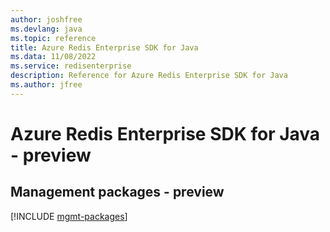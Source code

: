 ```yaml
---
author: joshfree
ms.devlang: java
ms.topic: reference
title: Azure Redis Enterprise SDK for Java
ms.data: 11/08/2022
ms.service: redisenterprise
description: Reference for Azure Redis Enterprise SDK for Java
ms.author: jfree
---
```

# Azure Redis Enterprise SDK for Java - preview

## Management packages - preview
[!INCLUDE [mgmt-packages](redis-enterprise-mgmt-index.md)]